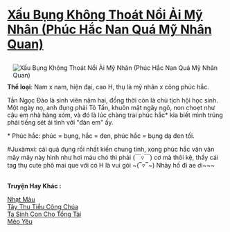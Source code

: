 <a href="https://utruyen.com/xau-bung-khong-thoat-noi-ai-my-nhan-phuc-hac-nan-qua-my-nhan-quan/24659/" title="Xấu Bụng Không Thoát Nổi Ải Mỹ Nhân (Phúc Hắc Nan Quá Mỹ Nhân Quan)"><h1>Xấu Bụng Không Thoát Nổi Ải Mỹ Nhân (Phúc Hắc Nan Quá Mỹ Nhân Quan)</h1></a><div style="display:table"><img align="right" style="float: left; padding: 10px;" src="https://utruyen.com/images/story/200x260/xau-bung-khong-thoat-noi-ai-my-nhan-phuc-hac-nan-qua-my-nhan-quan.jpg" alt="Xấu Bụng Không Thoát Nổi Ải Mỹ Nhân (Phúc Hắc Nan Quá Mỹ Nhân Quan)"><b>Thể loại</b>: Nam x nam, hiện đại, cao H, thụ là mỹ nhân x công phúc hắc.<p></p>Tần Ngọc Đào là sinh viên năm hai, đồng thời còn là chủ tịch hội học sinh. Một ngày nọ, anh đụng phải Tô Tấn, khuôn mặt ngây ngô, non choẹt như cậu em nhà hàng xóm, và đó là lúc chàng trai phúc hắc* kia biết mình trúng phải tiếng sét ái tình với "đàn em" ấy.  <p></p>* Phúc hắc: phúc = bụng, hắc = đen, phúc hắc = bụng dạ đen tối.<p></p>#Juxàmxí: cái quả đụng rồi nhất kiến chung tình, xong phúc hắc vân vân mây mây này hình như hơi máu chó thì phải (￣▿￣) cơ mà thôi kệ, thấy cái tag thụ cute phô mai que với có H là vui gòi ~(‾▿‾~) Nhảy hố đi ae ơi~~~  </div><p><br><b>Truyện Hay Khác :</b></p><a href="https://utruyen.com/nhat-mau/24657/" alt="Nhạt Màu">Nhạt Màu</a><br/><a href="https://github.com/quanluxury/truyenhot/tree/master/truyenhay/7100/" alt="Tây Thu Tiểu Công Chúa">Tây Thu Tiểu Công Chúa</a><br/><a href="https://truyenngontinhay.wordpress.com/2019/10/03/ta-sinh-con-cho-tong-tai/" alt="Ta Sinh Con Cho Tổng Tài">Ta Sinh Con Cho Tổng Tài</a><br/><a href="https://github.com/quanluxury/truyenhot/tree/master/truyenhay/17682/" alt="Mèo Yêu">Mèo Yêu</a><br/>